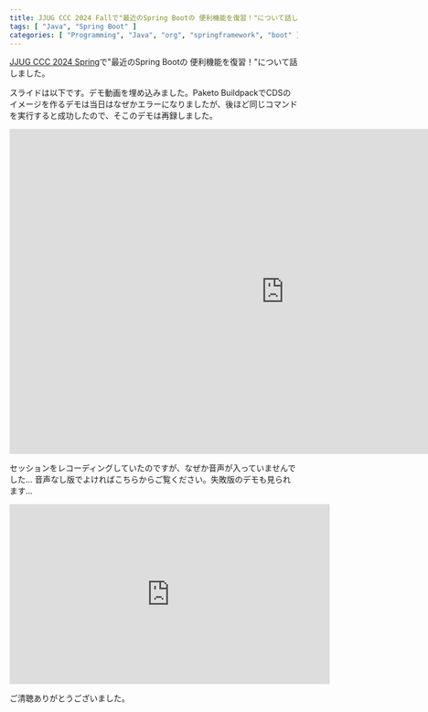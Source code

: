 ```yaml
---
title: JJUG CCC 2024 Fallで"最近のSpring Bootの 便利機能を復習！"について話してきました。
tags: [ "Java", "Spring Boot" ]
categories: [ "Programming", "Java", "org", "springframework", "boot" ]
---
```


[JJUG CCC 2024 Spring](https://jjug.doorkeeper.jp/events/177443)で"最近のSpring Bootの 便利機能を復習！"について話しました。

スライドは以下です。デモ動画を埋め込みました。Paketo BuildpackでCDSのイメージを作るデモは当日はなぜかエラーになりましたが、後ほど同じコマンドを実行すると成功したので、そこのデモは再録しました。

<iframe src="https://docs.google.com/presentation/d/e/2PACX-1vTP5xW8kUFApK_ybS-Wh0R9fRlDUl91iv22IFVNQKrHscOAMFxCYIT2rV2jzjmgfuPBRIEOWSn0lAUS/embed?start=false&loop=false&delayms=60000" frameborder="0" width="960" height="569" allowfullscreen="true" mozallowfullscreen="true" webkitallowfullscreen="true"></iframe>


セッションをレコーディングしていたのですが、なぜか音声が入っていませんでした...
音声なし版でよければこちらからご覧ください。失敗版のデモも見られます...

<iframe width="560" height="315" src="https://www.youtube.com/embed/n7wPnkE480k?si=D2cm1aokpevs8o7R" title="YouTube video player" frameborder="0" allow="accelerometer; autoplay; clipboard-write; encrypted-media; gyroscope; picture-in-picture; web-share" referrerpolicy="strict-origin-when-cross-origin" allowfullscreen></iframe>


ご清聴ありがとうございました。